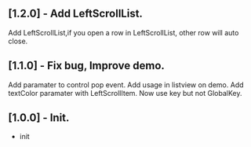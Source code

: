
## [1.2.0] - Add LeftScrollList.

Add LeftScrollList,if you open a row in LeftScrollList, other row will auto close.

## [1.1.0] - Fix bug, Improve demo.

Add paramater to control pop event.
Add usage in listview on demo.
Add textColor paramater with LeftScrollItem.
Now use key but not GlobalKey.

## [1.0.0] - Init.

- init
